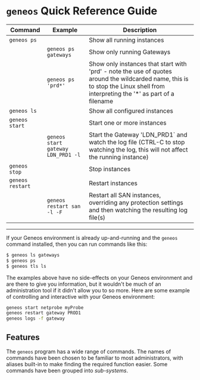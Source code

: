 # `geneos` Quick Reference Guide

| Command | Example | Description |
| ------- | ------- | ----------- |
| `geneos ps` | | Show all running instances |
|    | `geneos ps gateways` | Show only running Gateways |
|    | `geneos ps 'prd*'` | Show only instances that start with 'prd' - note the use of quotes around the wildcarded name, this is to stop the Linux shell from interpreting the '*' as part of a filename |
| `geneos ls` | | Show all configured instances |
| `geneos start` | | Start one or more instances |
| | `geneos start gateway LDN_PRD1 -l` | Start the Gateway 'LDN_PRD1` and watch the log file (CTRL-C to stop watching the log, this will not affect the running instance) |
| `geneos stop` | | Stop instances |
| `geneos restart` | | Restart instances |
| | `geneos restart san -l -F` | Restart all SAN instances, overriding any protection settings and then watching the resulting log file(s) |

--- 






If your Geneos environment is already up-and-running and the `geneos` command installed, then you can run commands like this:

```bash
$ geneos ls gateways
$ geneos ps
$ geneos tls ls
```

The examples above have no side-effects on your Geneos environment and are there to give you information, but it wouldn't be much of an administration tool if it didn't allow you to so more. Here are some example of controlling and interactive with your Geneos environment:

```bash
geneos start netprobe myProbe
geneos restart gateway PROD1
geneos logs -f gateway
```



## Features

The `geneos` program has a wide range of commands. The names of commands have been chosen to be familiar to most administrators, with aliases built-in to make finding the required function easier. Some commands have been grouped into _sub-systems_.

